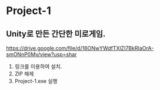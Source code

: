 # Project-1
Unity로 만든 간단한 미로게임.
--------
https://drive.google.com/file/d/16ONwYWdfTXlZI7BkRIaOrA-smONnP0Mv/view?usp=shar
1. 링크를 이용하여 설치.
2. ZIP 해제
3. Project-1.exe 실행
